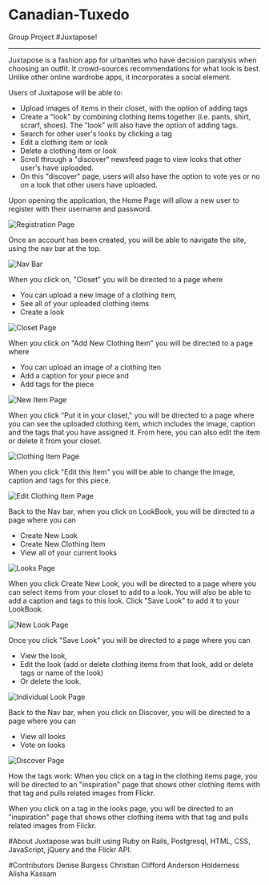 Canadian-Tuxedo
===============

Group Project
#Juxtapose!

---
Juxtapose is a fashion app for urbanites who have decision paralysis when choosing an outfit. It crowd-sources recommendations for what look is best. Unlike other online wardrobe apps, it incorporates a social element. 

Users of Juxtapose will be able to: 
- Upload images of items in their closet, with the option of adding tags
- Create a "look" by combining clothing items together (i.e. pants, shirt, scrarf, shoes). The "look" will also have the option of adding tags.
- Search for other user's looks by clicking a tag
- Edit a clothing item or look 
- Delete a clothing item or look 
- Scroll through a "discover" newsfeed page to view looks that other user's have uploaded.
- On this "discover" page, users will also have the option to vote yes or no on a look that other users have uploaded.



Upon opening the application, the Home Page will allow a new user to register with their username and password. 

![Registration Page](https://s3.amazonaws.com/uploads.hipchat.com/39979/1148953/gdombypSt6QeZJZ/Screen%20Shot%202014-11-24%20at%208.28.55%20PM.png)

Once an account has been created, you will be able to navigate the site, using the nav bar at the top. 


![Nav Bar](https://s3.amazonaws.com/uploads.hipchat.com/39979/1148953/JMvTnWGpv5EeNuU/Screen%20Shot%202014-11-24%20at%208.29.17%20PM.png)

When you click on, "Closet" you will be directed to a page where 
- You can upload a new image of a clothing item,
- See all of your uploaded clothing items
- Create a look 

![Closet Page](https://s3.amazonaws.com/uploads.hipchat.com/39979/1148937/4yxuxHTTV5s9EfG/Screen%20Shot%202014-11-24%20at%208.37.27%20PM.png)

When you click on "Add New Clothing Item" you will be directed to a page where
- You can upload an image of a clothing iten
- Add a caption for your piece and 
- Add tags for the piece

![New Item Page](https://s3.amazonaws.com/uploads.hipchat.com/39979/1148953/sAgYfKTATRW7M1U/Screen%20Shot%202014-11-24%20at%208.29.54%20PM.png)

When you click "Put it in your closet," you will be directed to a page where you can see the uploaded clothing item, which includes the image, caption and the tags that you have assigned it. From here, you can also edit the item or delete it from your closet. 

![Clothing Item Page](https://s3.amazonaws.com/uploads.hipchat.com/39979/1148937/YYajdQHHsQjMY5e/Screen%20Shot%202014-11-24%20at%208.41.47%20PM.png)

When you click "Edit this Item" you will be able to change the image, caption and tags for this piece.

![Edit Clothing Item Page](https://s3.amazonaws.com/uploads.hipchat.com/39979/1148937/682IQvC7AnyePtg/Screen%20Shot%202014-11-24%20at%208.46.00%20PM.png)

Back to the Nav bar, when you click on LookBook, you will be directed to a page where you can 
- Create New Look
- Create New Clothing Item
- View all of your current looks

![Looks Page](https://s3.amazonaws.com/uploads.hipchat.com/39979/1148963/nrQ5gCmWz4upPG7/Screen%20Shot%202014-11-24%20at%208.43.35%20PM.png)

When you click Create New Look, you will be directed to a page where you can select items from your closet to add to a look. You will also be able to add a caption and tags to this look. Click "Save Look" to add it to your LookBook.

![New Look Page](https://s3.amazonaws.com/uploads.hipchat.com/39979/1148963/AI7HpjgbLYRM3Kn/Screen%20Shot%202014-11-24%20at%208.46.33%20PM.png)

Once you click "Save Look" you will be directed to a page where you can 
- View the look, 
- Edit the look (add or delete clothing items from that look, add or delete tags or name of the look)
- Or delete the look. 

![Individual Look Page](https://s3.amazonaws.com/uploads.hipchat.com/39979/1148963/YzQ68QuOf771AF1/Screen%20Shot%202014-11-24%20at%208.47.49%20PM.png)

Back to the Nav bar, when you click on Discover, you will be directed to a page where you can
- View all looks
- Vote on looks

![Discover Page](https://s3.amazonaws.com/uploads.hipchat.com/39979/1148937/W3Gyfq0qGQBILUn/Screen%20Shot%202014-11-24%20at%208.47.47%20PM.png)


How the tags work:
When you click on a tag in the clothing items page, you will be directed to an "inspiration" page that shows other clothing items with that tag and pulls related images from Flickr.

When you click on a tag in the looks page, you will be directed to an "inspiration" page that shows other clothing items with that tag and pulls related images from Flickr. 

#About
Juxtapose was built using Ruby on Rails, Postgresql, HTML, CSS, JavaScript, jQuery and the Flickr API.

#Contributors
Denise Burgess
Christian Clifford
Anderson Holderness
Alisha Kassam
